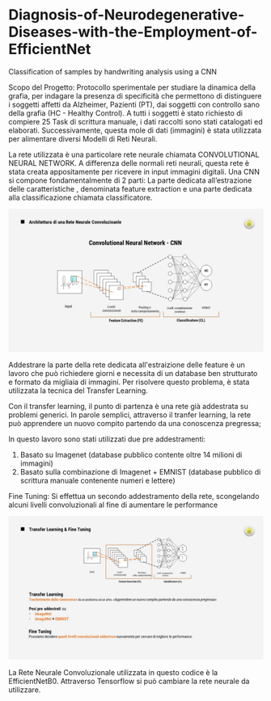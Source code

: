 # Diagnosis-of-Neurodegenerative-Diseases-with-the-Employment-of-EfficientNet
Classification of samples by handwriting analysis using a CNN

Scopo del Progetto:
Protocollo sperimentale per studiare la dinamica della grafia, per indagare la presenza di specificità che permettono di distinguere i soggetti affetti da Alzheimer, Pazienti (PT), dai soggetti con controllo sano della grafia (HC - Healthy Control).
A tutti i soggetti è stato richiesto di compiere 25 Task di scrittura manuale, i dati raccolti sono stati catalogati ed elaborati. 
Successivamente, questa mole di dati (immagini) è stata utilizzata per alimentare diversi Modelli di Reti Neurali.

La rete utilizzata è una particolare rete neurale chiamata CONVOLUTIONAL NEURAL NETWORK.
A differenza delle normali reti neurali, questa rete è stata creata appositamente per ricevere in input immagini digitali.
Una CNN si compone fondamentalmente di 2 parti:
La parte dedicata all’estrazione delle caratteristiche , denominata feature extraction e una parte dedicata alla classificazione chiamata classificatore.

![Screenshot](CNN.jpg)

Addestrare la parte della rete dedicata all'estraizione delle feature è un lavoro che può richiedere giorni e necessita di un database ben strutturato e formato da migliaia di immagini. Per risolvere questo problema, è stata utilizzata la tecnica del Transfer Learning.

Con il transfer learning, il punto di partenza è una rete già addestrata su problemi generici. In parole semplici, attraverso il tranfer learning, la rete può apprendere un nuovo compito partendo da una conoscenza pregressa; 

In questo lavoro sono stati utilizzati due pre addestramenti:
1. Basato su Imagenet  (database pubblico contente oltre 14 milioni di immagini)
2. Basato sulla combinazione di Imagenet + EMNIST (database pubblico di scrittura manuale contenente numeri e lettere)

Fine Tuning: Si effettua un secondo addestramento della rete, scongelando alcuni livelli convoluzionali al fine di aumentare le performance

![Screenshot](TL.jpg)

La Rete Neurale Convoluzionale utilizzata in questo codice è la EfficientNetB0. 
Attraverso Tensorflow si può cambiare la rete neurale da utilizzare.
